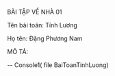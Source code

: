BÀI TẬP VỀ NHÀ 01


Tên bài toán: Tính Lương


Họ tên: Đặng Phương Nam


MÔ TẢ:


-- Console1( file BaiToanTinhLuong)

